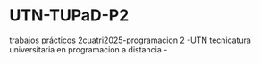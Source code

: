 # UTN-TUPaD-P2
trabajos prácticos 2cuatri2025-programacion 2 -UTN tecnicatura universitaria en programacion a distancia -
